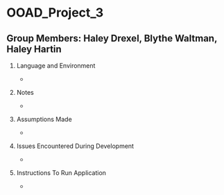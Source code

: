 # OOAD_Project_3

## Group Members: Haley Drexel, Blythe Waltman, Haley Hartin

1. Language and Environment

   * 

2. Notes

   * 

3. Assumptions Made

   * 
   
   
4. Issues Encountered During Development

   * 
   
5. Instructions To Run Application

   * 
